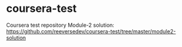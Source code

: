 # coursera-test
Coursera test repository
Module-2 solution: 
https://github.com/reeversedev/coursera-test/tree/master/module2-solution
